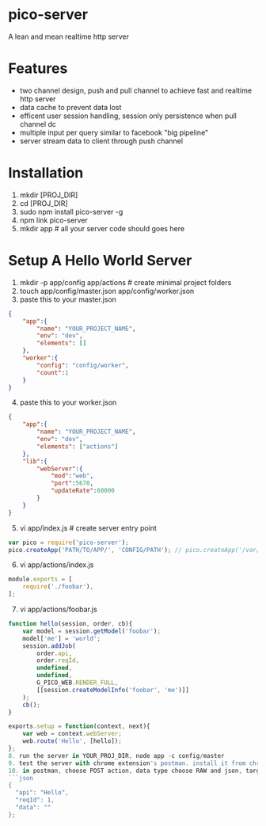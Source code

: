 pico-server
===========

A lean and mean realtime http server

Features
========
* two channel design, push and pull channel to achieve fast and realtime http server
* data cache to prevent data lost
* efficent user session handling, session only persistence when pull channel dc
* multiple input per query similar to facebook "big pipeline"
* server stream data to client through push channel

Installation
============
1. mkdir [PROJ_DIR]
2. cd [PROJ_DIR]
3. sudo npm install pico-server -g
4. npm link pico-server
5. mkdir app # all your server code should goes here

Setup A Hello World Server
==========================
1. mkdir -p app/config app/actions # create minimal project folders
2. touch app/config/master.json app/config/worker.json
3. paste this to your master.json
```json
{
    "app":{
        "name": "YOUR_PROJECT_NAME",
        "env": "dev",
        "elements": []
    },
    "worker":{
        "config": "config/worker",
        "count":1
    }
}

```
4. paste this to your worker.json
```json
{
    "app":{
        "name": "YOUR_PROJECT_NAME",
        "env": "dev",
        "elements": ["actions"]
    },
    "lib":{
        "webServer":{
            "mod":"web",
            "port":5678,
            "updateRate":60000
        }
    }
}

```
5. vi app/index.js # create server entry point
```javascript
var pico = require('pico-server');
pico.createApp('PATH/TO/APP/', 'CONFIG/PATH'); // pico.createApp('/var/nodes/YOUR_PROJ_DIR/app', 'config/master');
```
6. vi app/actions/index.js
```javascript
module.exports = [
    require('./foobar'),
];
```
7. vi app/actions/foobar.js
```javascript
function hello(session, order, cb){
	var model = session.getModel('foobar');
	model['me'] = 'world';
	session.addJob(
		order.api,
		order.reqId,
		undefined,
		undefined,
		G_PICO_WEB.RENDER_FULL,
		[[session.createModelInfo('foobar', 'me')]]
	);
	cb();
}

exports.setup = function(context, next){
	var web = context.webServer;
	web.route('Hello', [hello]);
};
8. run the server in YOUR_PROJ_DIR, node app -c config/master
9. test the server with chrome extension's postman. install it from chrome webstore
10. in postman, choose POST action, data type choose RAW and json, target: http://YOUR_SERVER_IP:5678/post, payload
```json
{
  "api": "Hello",
  "reqId": 1,
  "data": ""
};
```
```
